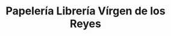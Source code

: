 ---
title: "Papelería Librería Vírgen de los Reyes"
url: /sevilla/papeleria-libreria-virgen-de-los-reyes/
shop: Schreibwaren
---